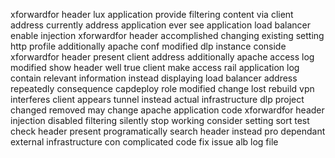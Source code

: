 xforwardfor header lux application provide filtering content via client address currently address application ever see application load balancer enable injection xforwardfor header accomplished changing existing setting http profile additionally apache conf modified dlp instance conside xforwardfor header present client address additionally apache access log modified show header well true client make access rail application log contain relevant information instead displaying load balancer address repeatedly consequence capdeploy role modified change lost rebuild vpn interferes client appears tunnel instead actual infrastructure dlp project changed removed may change apache application code xforwardfor header injection disabled filtering silently stop working consider setting sort test check header present programatically search header instead pro dependant external infrastructure con complicated code fix issue alb log file